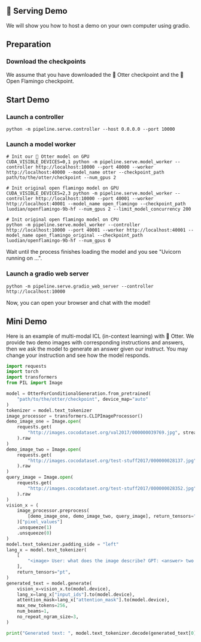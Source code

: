 ## 🪩 Serving Demo

We will show you how to host a demo on your own computer using gradio.

## Preparation

### Download the checkpoints

We assume that you have downloaded the 🦦 Otter checkpoint and the 🦩 Open Flamingo checkpoint.

## Start Demo 

### Launch a controller

```Shell
python -m pipeline.serve.controller --host 0.0.0.0 --port 10000
```

### Launch a model worker

```Shell
# Init our 🦦 Otter model on GPU
CUDA_VISIBLE_DEVICES=0,1 python -m pipeline.serve.model_worker --controller http://localhost:10000 --port 40000 --worker http://localhost:40000 --model_name otter --checkpoint_path path/to/the/otter/checkpoint --num_gpus 2

# Init original open flamingo model on GPU
CUDA_VISIBLE_DEVICES=2,3 python -m pipeline.serve.model_worker --controller http://localhost:10000 --port 40001 --worker http://localhost:40001 --model_name open_flamingo --checkpoint_path luodian/openflamingo-9b-hf --num_gpus 2 --limit_model_concurrency 200

# Init original open flamingo model on CPU
python -m pipeline.serve.model_worker --controller http://localhost:10000 --port 40001 --worker http://localhost:40001 --model_name open_flamingo_original --checkpoint_path luodian/openflamingo-9b-hf --num_gpus 0
```

Wait until the process finishes loading the model and you see "Uvicorn running on ...".

### Launch a gradio web server

```Shell
python -m pipeline.serve.gradio_web_server --controller http://localhost:10000
```

Now, you can open your browser and chat with the model!

## Mini Demo

Here is an example of multi-modal ICL (in-context learning) with 🦦 Otter. We provide two demo images with corresponding instructions and answers, then we ask the model to generate an answer given our instruct. You may change your instruction and see how the model responds.

``` python
import requests
import torch
import transformers
from PIL import Image

model = OtterForConditionalGeneration.from_pretrained(
    "path/to/the/otter/checkpoint", device_map="auto"
)
tokenizer = model.text_tokenizer
image_processor = transformers.CLIPImageProcessor()
demo_image_one = Image.open(
    requests.get(
        "http://images.cocodataset.org/val2017/000000039769.jpg", stream=True
    ).raw
)
demo_image_two = Image.open(
    requests.get(
        "http://images.cocodataset.org/test-stuff2017/000000028137.jpg", stream=True
    ).raw
)
query_image = Image.open(
    requests.get(
        "http://images.cocodataset.org/test-stuff2017/000000028352.jpg", stream=True
    ).raw
)
vision_x = (
    image_processor.preprocess(
        [demo_image_one, demo_image_two, query_image], return_tensors="pt"
    )["pixel_values"]
    .unsqueeze(1)
    .unsqueeze(0)
)
model.text_tokenizer.padding_side = "left"
lang_x = model.text_tokenizer(
    [
        "<image> User: what does the image describe? GPT: <answer> two cats sleeping. <|endofchunk|> <image> User: what does the image describe? GPT: <answer> a bathroom sink. <|endofchunk|> <image> User: what does the image describe? GPT: <answer>"
    ],
    return_tensors="pt",
)
generated_text = model.generate(
    vision_x=vision_x.to(model.device),
    lang_x=lang_x["input_ids"].to(model.device),
    attention_mask=lang_x["attention_mask"].to(model.device),
    max_new_tokens=256,
    num_beams=1,
    no_repeat_ngram_size=3,
)

print("Generated text: ", model.text_tokenizer.decode(generated_text[0]))
```
